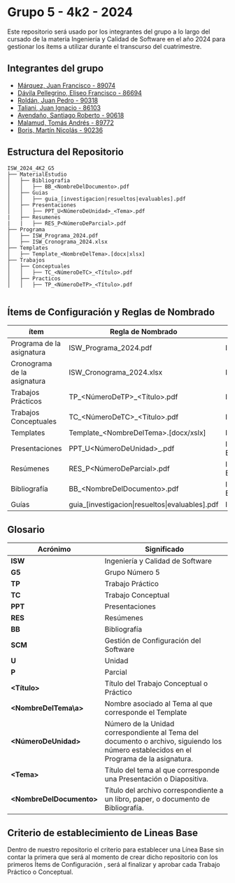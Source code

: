 # Grupo 5 - 4k2 - 2024

Este repositorio será usado por los integrantes del grupo a lo largo del cursado de la materia Ingeniería y Calidad de Software en el año 2024 para gestionar los ítems a utilizar durante el transcurso del cuatrimestre.



## Integrantes del grupo



- [Márquez, Juan Francisco - 89074](https://github.com/juanfmarquez)
- [Dávila Pellegrino, Eliseo Francisco - 86694](https://github.com/eliseodavila)
- [Roldán, Juan Pedro - 90318](https://github.com/juanro03)
- [Taliani, Juan Ignacio - 86103](https://github.com/JuanIgnacioTaliani)
- [Avendaño, Santiago Roberto - 90618](https://github.com/Santi-Avendano)
- [Malamud, Tomás Andrés - 89772](https://github.com/TomiMalamud)
- [Boris, Martín Nicolás - 90236](https://github.com/Mart2202)




## Estructura del Repositorio



```
ISW_2024_4K2_G5
├── MaterialEstudio
│   ├── Bibliografia
│   │   ├── BB_<NombreDelDocumento>.pdf
│   ├── Guias
│   │   ├── guia_[investigacion|resueltos|evaluables].pdf
│   ├── Presentaciones
│   │   ├── PPT_U<NúmeroDeUnidad>_<Tema>.pdf
|   ├── Resumenes
|   |   ├── RES_P<NúmeroDeParcial>.pdf
├── Programa
│   ├── ISW_Programa_2024.pdf
│   ├── ISW_Cronograma_2024.xlsx
├── Templates
│   ├── Template_<NombreDelTema>.[docx|xlsx]
├── Trabajos
│   ├── Conceptuales
│   │   ├── TC_<NúmeroDeTC>_<Título>.pdf
│   ├── Practicos
│   │   ├── TP_<NúmeroDeTP>_<Título>.pdf


```



## Ítems de Configuración y Reglas de Nombrado

| ítem                        | Regla de Nombrado                           | Ubicación |
| --------------------------- | ----------------------------------------- | ------------- |
| Programa de la asignatura   | ISW_Programa_2024.pdf                     | ISW_2024_4K2_G5\Programa\    |
| Cronograma de la asignatura | ISW_Cronograma_2024.xlsx                  | ISW_2024_4K2_G5\Programa\    |
| Trabajos Prácticos          | TP_<NúmeroDeTP>_<Título>.pdf              | ISW_2024_4K2_G5\Trabajos\Practicos\    |
| Trabajos Conceptuales       | TC_<NúmeroDeTC>_<Título>.pdf              | ISW_2024_4K2_G5\Trabajos\Conceptuales\    |
| Templates                   | Template_\<NombreDelTema>\.[docx/xslx]      | ISW_2024_4K2_G5\Templates\    |
| Presentaciones              | PPT_U<NúmeroDeUnidad>_<Tema>.pdf          | ISW_2024_4K2_G5\Material Estudio\Presentaciones\    |
| Resúmenes                   | RES_P<NúmeroDeParcial>.pdf                | ISW_2024_4K2_G5\Material Estudio\Resumenes\    |
| Bibliografía                | BB_\<NombreDelDocumento>\.pdf               | ISW_2024_4K2_G5\Material Estudio\Bibliografia\    |
| Guías                       | guia_[investigacion\|resueltos\|evaluables].pdf | ISW_2024_4K2_G5\Material Estudio\Guias\ |



## Glosario

| Acrónimo                | Significado                       
| ------------------- | ---------------------------------------- |
| **ISW** | Ingeniería y Calidad de Software |
| **G5** | Grupo Número 5 |
| **TP** | Trabajo Práctico |
| **TC** | Trabajo Conceptual | 
| **PPT** | Presentaciones | 
| **RES** | Resúmenes | 
| **BB** | Bibliografía | 
| **SCM** | Gestión de Configuración del Software | 
| **U** | Unidad | 
| **P** | Parcial | 
| **<Título>** | Título del Trabajo Conceptual o Práctico | 
| **\<NombreDelTema\a>** | Nombre asociado al Tema al que corresponde el Template | 
| **<NúmeroDeUnidad>** | Número de la Unidad correspondiente al Tema del documento o archivo, siguiendo los número establecidos en el Programa de la asignatura. |
| **\<Tema\>** | Título del tema al que corresponde una Presentación o Diapositiva. | 
| **\<NombreDelDocumento\>** | Título del archivo correspondiente a un libro, paper, o documento de Bibliografía. | 



## Criterio de establecimiento de Lineas Base

Dentro de nuestro repositorio el criterio para establecer una Línea Base sin contar la primera que será al momento de crear dicho repositorio con los primeros Ítems de Configuración , será al finalizar y aprobar cada Trabajo Práctico o Conceptual.
